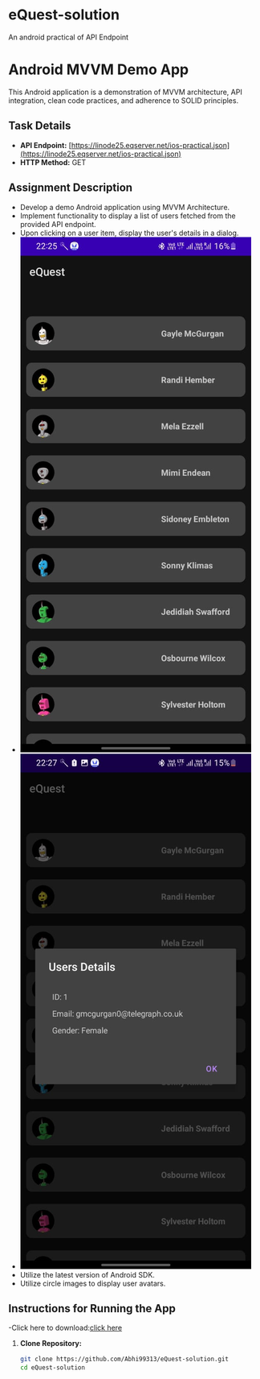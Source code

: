 # eQuest-solution
An android practical of API Endpoint
# Android MVVM Demo App

This Android application is a demonstration of MVVM architecture, API integration, clean code practices, and adherence to SOLID principles.

## Task Details

- **API Endpoint:** [https://linode25.eqserver.net/ios-practical.json](https://linode25.eqserver.net/ios-practical.json)
- **HTTP Method:** GET

## Assignment Description

- Develop a demo Android application using MVVM Architecture.
- Implement functionality to display a list of users fetched from the provided API endpoint.
- Upon clicking on a user item, display the user's details in a dialog.
- ![App screenshot](https://github.com/Abhi99313/eQuest-solution/blob/main/app_shot.jpg)
- ![App screenshot2](https://github.com/Abhi99313/eQuest-solution/blob/main/App_shot2.jpg)
- Utilize the latest version of Android SDK.
- Utilize circle images to display user avatars.

## Instructions for Running the App
-Click here to download:[click here](https://github.com/Abhi99313/eQuest-solution/releases/download/eQuest/app-release.apk)

1. **Clone Repository:**
   ```bash
   git clone https://github.com/Abhi99313/eQuest-solution.git
   cd eQuest-solution
